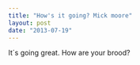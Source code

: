 ```yaml
---
title: "How's it going? Mick moore"
layout: post
date: "2013-07-19"
---
```


It´s going great. How are your brood?
